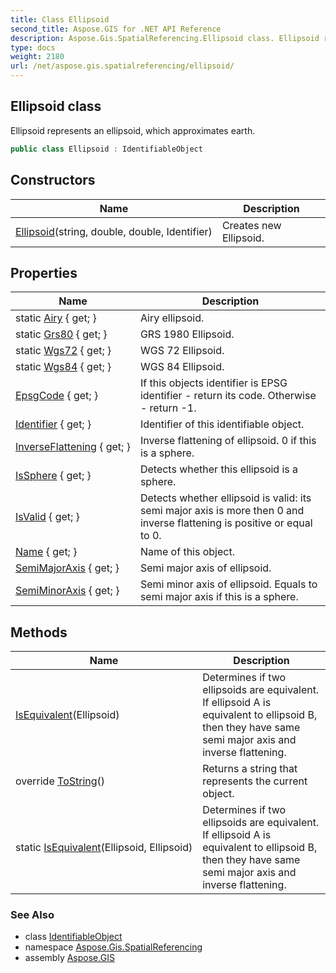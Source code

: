 ```yaml
---
title: Class Ellipsoid
second_title: Aspose.GIS for .NET API Reference
description: Aspose.Gis.SpatialReferencing.Ellipsoid class. Ellipsoid represents an ellipsoid which approximates earth
type: docs
weight: 2180
url: /net/aspose.gis.spatialreferencing/ellipsoid/
---
```

## Ellipsoid class

Ellipsoid represents an ellipsoid, which approximates earth.

```csharp
public class Ellipsoid : IdentifiableObject
```

## Constructors

| Name | Description |
| --- | --- |
| [Ellipsoid](ellipsoid/)(string, double, double, Identifier) | Creates new Ellipsoid. |

## Properties

| Name | Description |
| --- | --- |
| static [Airy](../../aspose.gis.spatialreferencing/ellipsoid/airy/) { get; } | Airy ellipsoid. |
| static [Grs80](../../aspose.gis.spatialreferencing/ellipsoid/grs80/) { get; } | GRS 1980 Ellipsoid. |
| static [Wgs72](../../aspose.gis.spatialreferencing/ellipsoid/wgs72/) { get; } | WGS 72 Ellipsoid. |
| static [Wgs84](../../aspose.gis.spatialreferencing/ellipsoid/wgs84/) { get; } | WGS 84 Ellipsoid. |
| [EpsgCode](../../aspose.gis.spatialreferencing/identifiableobject/epsgcode/) { get; } | If this objects identifier is EPSG identifier - return its code. Otherwise - return -1. |
| [Identifier](../../aspose.gis.spatialreferencing/identifiableobject/identifier/) { get; } | Identifier of this identifiable object. |
| [InverseFlattening](../../aspose.gis.spatialreferencing/ellipsoid/inverseflattening/) { get; } | Inverse flattening of ellipsoid. 0 if this is a sphere. |
| [IsSphere](../../aspose.gis.spatialreferencing/ellipsoid/issphere/) { get; } | Detects whether this ellipsoid is a sphere. |
| [IsValid](../../aspose.gis.spatialreferencing/ellipsoid/isvalid/) { get; } | Detects whether ellipsoid is valid: its semi major axis is more then 0 and inverse flattening is positive or equal to 0. |
| [Name](../../aspose.gis.spatialreferencing/identifiableobject/name/) { get; } | Name of this object. |
| [SemiMajorAxis](../../aspose.gis.spatialreferencing/ellipsoid/semimajoraxis/) { get; } | Semi major axis of ellipsoid. |
| [SemiMinorAxis](../../aspose.gis.spatialreferencing/ellipsoid/semiminoraxis/) { get; } | Semi minor axis of ellipsoid. Equals to semi major axis if this is a sphere. |

## Methods

| Name | Description |
| --- | --- |
| [IsEquivalent](../../aspose.gis.spatialreferencing/ellipsoid/isequivalent/)(Ellipsoid) | Determines if two ellipsoids are equivalent. If ellipsoid A is equivalent to ellipsoid B, then they have same semi major axis and inverse flattening. |
| override [ToString](../../aspose.gis.spatialreferencing/identifiableobject/tostring/)() | Returns a string that represents the current object. |
| static [IsEquivalent](../../aspose.gis.spatialreferencing/ellipsoid/isequivalent/)(Ellipsoid, Ellipsoid) | Determines if two ellipsoids are equivalent. If ellipsoid A is equivalent to ellipsoid B, then they have same semi major axis and inverse flattening. |

### See Also

* class [IdentifiableObject](../identifiableobject/)
* namespace [Aspose.Gis.SpatialReferencing](../../aspose.gis.spatialreferencing/)
* assembly [Aspose.GIS](../../)



